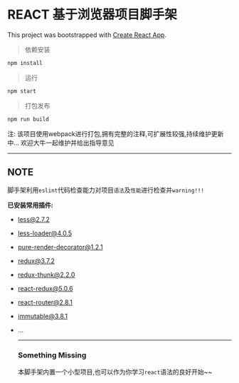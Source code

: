 # REACT  基于浏览器项目脚手架

This project was bootstrapped with [Create React App](https://github.com/facebookincubator/create-react-app).

> 依赖安装

```javascript
npm install
```

> 运行

```javascript
npm start
```

> 打包发布

```javascript
npm run build
```

注: 该项目使用webpack进行打包,拥有完整的注释,可扩展性较强,持续维护更新中...  欢迎大牛一起维护并给出指导意见

------

[^up...]: 



## NOTE

脚手架利用`eslint`代码检查能力对项目`语法`及`性能`进行检查并`warning!!!`

**已安装常用插件:**

- less@2.7.2

- less-loader@4.0.5

- pure-render-decorator@1.2.1

- redux@3.7.2

- redux-thunk@2.2.0

- react-redux@5.0.6

- react-router@2.8.1

- immutable@3.8.1

- ...

  ------

  ### Something Missing

  本脚手架内置一个小型项目,也可以作为你学习`react`语法的良好开始~~

